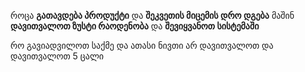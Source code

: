 როცა **გათავდება პროდუქტი** და **შეკვეთის მიცემის დრო დგება** მაშინ **დავითვალოთ ზუსტი რაოდენობა** და **შევიყვანოთ სისტემაში**

რო გავიადვილოთ საქმე და ათასი ნივთი არ დავითვალოთ და დავითვალოთ 5 ცალი
